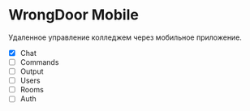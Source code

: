 # WrongDoor Mobile
Удаленное управление колледжем через мобильное приложение.

 - [x] Chat
 - [ ] Commands
 - [ ] Output
 - [ ] Users
 - [ ] Rooms
 - [ ] Auth
